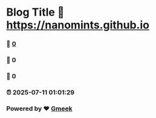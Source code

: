 # Blog Title :link: https://nanomints.github.io 
### :page_facing_up: [0](https://nanomints.github.io/tag.html) 
### :speech_balloon: 0 
### :hibiscus: 0 
### :alarm_clock: 2025-07-11 01:01:29 
### Powered by :heart: [Gmeek](https://github.com/Meekdai/Gmeek)
